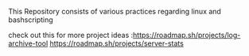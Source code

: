 This Repository consists of various practices regarding linux and bashscripting

check out this for more project ideas :https://roadmap.sh/projects/log-archive-tool
https://roadmap.sh/projects/server-stats
